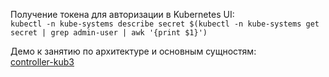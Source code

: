 
Получение токена для авторизации в Kubernetes UI:  
`kubectl -n kube-systems describe secret $(kubectl -n kube-systems get secret | grep admin-user | awk '{print $1}')`  

Демо к занятию по архитектуре и основным сущностям:  
[controller-kub3](/controller-kub3)  


